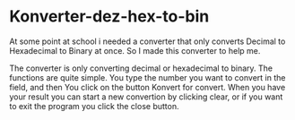 # Konverter-dez-hex-to-bin

At some point at school i needed a converter that only converts Decimal to Hexadecimal to Binary at once. So I made this converter to help me.

The converter is only converting decimal or hexadecimal to binary. 
The functions are quite simple. You type the number you want to convert in the field, and then You click on the button Konvert for convert. 
When you have your result you can start a new convertion by clicking clear, or if you want to exit the program you click the close button.

